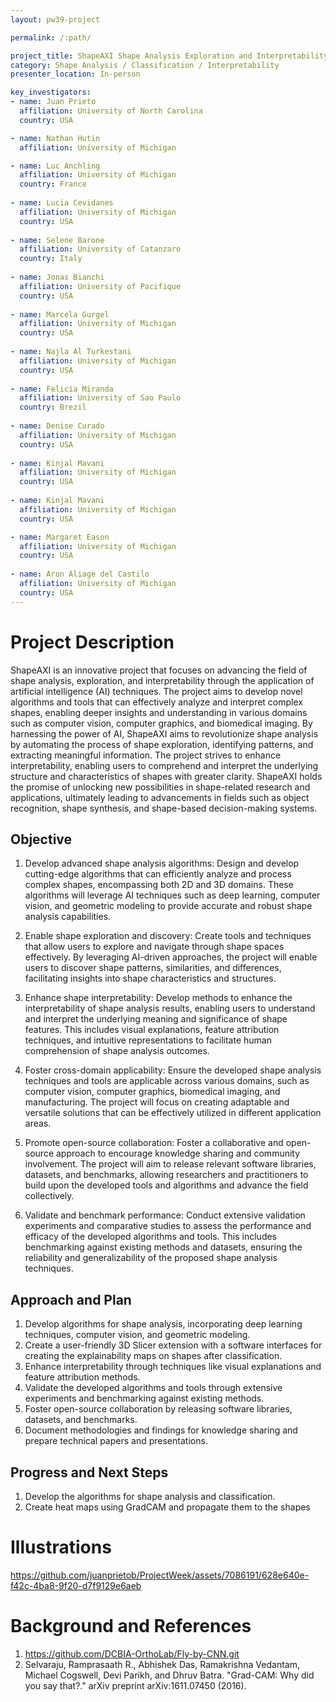```yaml
---
layout: pw39-project

permalink: /:path/

project_title: ShapeAXI Shape Analysis Exploration and Interpretability
category: Shape Analysis / Classification / Interpretability
presenter_location: In-person

key_investigators:
- name: Juan Prieto
  affiliation: University of North Carolina
  country: USA

- name: Nathan Hutin
  affiliation: University of Michigan

- name: Luc Anchling
  affiliation: University of Michigan
  country: France
  
- name: Lucia Cevidanes
  affiliation: University of Michigan
  country: USA
  
- name: Selene Barone
  affiliation: University of Catanzaro
  country: Italy
  
- name: Jonas Bianchi
  affiliation: University of Pacifique
  country: USA
  
- name: Marcela Gurgel
  affiliation: University of Michigan
  country: USA
  
- name: Najla Al Turkestani
  affiliation: University of Michigan
  country: USA
  
- name: Felicia Miranda
  affiliation: University of Sao Paulo
  country: Brezil
  
- name: Denise Curado
  affiliation: University of Michigan
  country: USA
  
- name: Kinjal Mavani
  affiliation: University of Michigan
  country: USA
  
- name: Kinjal Mavani
  affiliation: University of Michigan
  country: USA

- name: Margaret Eason
  affiliation: University of Michigan
  country: USA
  
- name: Aron Aliage del Castilo
  affiliation: University of Michigan
  country: USA
---
```


# Project Description

<!-- Add a short paragraph describing the project. -->

ShapeAXI is an innovative project that focuses on advancing the field of shape analysis, exploration, and interpretability through the application of artificial intelligence (AI) techniques. The project aims to develop novel algorithms and tools that can effectively analyze and interpret complex shapes, enabling deeper insights and understanding in various domains such as computer vision, computer graphics, and biomedical imaging. By harnessing the power of AI, ShapeAXI aims to revolutionize shape analysis by automating the process of shape exploration, identifying patterns, and extracting meaningful information. The project strives to enhance interpretability, enabling users to comprehend and interpret the underlying structure and characteristics of shapes with greater clarity. ShapeAXI holds the promise of unlocking new possibilities in shape-related research and applications, ultimately leading to advancements in fields such as object recognition, shape synthesis, and shape-based decision-making systems.


## Objective

<!-- Describe here WHAT you would like to achieve (what you will have as end result). -->

1. Develop advanced shape analysis algorithms: Design and develop cutting-edge algorithms that can efficiently analyze and process complex shapes, encompassing both 2D and 3D domains. These algorithms will leverage AI techniques such as deep learning, computer vision, and geometric modeling to provide accurate and robust shape analysis capabilities.

2. Enable shape exploration and discovery: Create tools and techniques that allow users to explore and navigate through shape spaces effectively. By leveraging AI-driven approaches, the project will enable users to discover shape patterns, similarities, and differences, facilitating insights into shape characteristics and structures.

3. Enhance shape interpretability: Develop methods to enhance the interpretability of shape analysis results, enabling users to understand and interpret the underlying meaning and significance of shape features. This includes visual explanations, feature attribution techniques, and intuitive representations to facilitate human comprehension of shape analysis outcomes.

4. Foster cross-domain applicability: Ensure the developed shape analysis techniques and tools are applicable across various domains, such as computer vision, computer graphics, biomedical imaging, and manufacturing. The project will focus on creating adaptable and versatile solutions that can be effectively utilized in different application areas.

5. Promote open-source collaboration: Foster a collaborative and open-source approach to encourage knowledge sharing and community involvement. The project will aim to release relevant software libraries, datasets, and benchmarks, allowing researchers and practitioners to build upon the developed tools and algorithms and advance the field collectively.

6. Validate and benchmark performance: Conduct extensive validation experiments and comparative studies to assess the performance and efficacy of the developed algorithms and tools. This includes benchmarking against existing methods and datasets, ensuring the reliability and generalizability of the proposed shape analysis techniques.



## Approach and Plan

<!-- Describe here HOW you would like to achieve the objectives stated above. -->

1. Develop algorithms for shape analysis, incorporating deep learning techniques, computer vision, and geometric modeling.
3. Create a user-friendly 3D Slicer extension with a software interfaces for creating the explainability maps on shapes after classification. 
4. Enhance interpretability through techniques like visual explanations and feature attribution methods.
5. Validate the developed algorithms and tools through extensive experiments and benchmarking against existing methods.
6. Foster open-source collaboration by releasing software libraries, datasets, and benchmarks.
7. Document methodologies and findings for knowledge sharing and prepare technical papers and presentations.



## Progress and Next Steps

<!-- Update this section as you make progress, describing of what you have ACTUALLY DONE.
     If there are specific steps that you could not complete then you can describe them here, too. -->

1. Develop the algorithms for shape analysis and classification.
2. Create heat maps using GradCAM and propagate them to the shapes

# Illustrations


https://github.com/juanprietob/ProjectWeek/assets/7086191/628e640e-f42c-4ba8-9f20-d7f9129e6aeb

<!-- Add pictures and links to videos that demonstrate what has been accomplished.
![Description of picture](Example2.jpg)
![Some more images](Example2.jpg)
-->

# Background and References

<!-- If you developed any software, include link to the source code repository.
     If possible, also add links to sample data, and to any relevant publications. -->

1. https://github.com/DCBIA-OrthoLab/Fly-by-CNN.git
2. Selvaraju, Ramprasaath R., Abhishek Das, Ramakrishna Vedantam, Michael Cogswell, Devi Parikh, and Dhruv Batra. "Grad-CAM: Why did you say that?." arXiv preprint arXiv:1611.07450 (2016).
